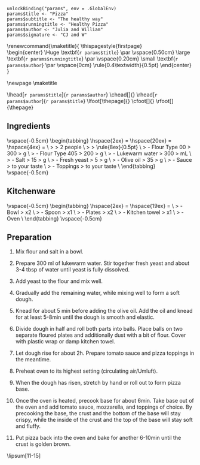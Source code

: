 <!-- set parameters in the R code chunk below -->

```{r echo=FALSE}
unlockBinding("params", env = .GlobalEnv)
params$title <- "Pizza"
params$subtitle <- "The healthy way"
params$runningtitle <- "Healthy Pizza"
params$author <- "Julia and William"
params$signature <- "CJ and W"
```

\renewcommand{\maketitle}{
  \thispagestyle{firstpage}  
    \begin{center}
      \Huge
      \textbf{`r params$title`}
      \par
      \vspace{0.50cm}
      \large
      \textbf{`r params$runningtitle`}
      \par
      \vspace{0.20cm}
      \small
      \textbf{`r params$author`}
      \par
      \vspace{0cm}
      \rule{0.4\textwidth}{0.5pt}
    \end{center}
}

\newpage
\maketitle

\lhead[`r params$title`]{`r params$author`}
\chead[]{}
\rhead[`r params$author`]{`r params$title`}
\lfoot[\thepage]{}
\cfoot[]{}
\rfoot[]{\thepage}

<!-- start writing your RMarkdown document below -->

## Ingredients

\vspace{-0.5cm}
\begin{tabbing}
\hspace{2ex} \= \hspace{20ex} \= \hspace{4ex} \= \\
\>                  \>   2 people                \\
\>                  \> \rule{8ex}{0.5pt}         \\
\> - Flour Type 00  \> 300 \> g                  \\
\> - Flour Type 405 \> 200 \> g                  \\
\> - Lukewarm water \> 300 \> mL                 \\
\> - Salt           \> 15  \> g                  \\
\> - Fresh yeast    \> 5   \> g                  \\
\> - Olive oil      \> 35  \> g                  \\
\> - Sauce          \> to your taste             \\
\> - Toppings       \> to your taste             \\
\end{tabbing}
\vspace{-0.5cm}

## Kitchenware

\vspace{-0.5cm}
\begin{tabbing}
\hspace{2ex} \= \hspace{19ex} \= \\
\> - Bowl          \> x2         \\
\> - Spoon         \> x1         \\
\> - Plates        \> x2         \\
\> - Kitchen towel \> x1         \\
\> - Oven                        \\
\end{tabbing}
\vspace{-0.5cm}

## Preparation

1. Mix flour and salt in a bowl.

2. Prepare 300 ml of lukewarm water. Stir together fresh yeast and about 3-4 tbsp of water until yeast is fully dissolved.

3. Add yeast to the flour and mix well.

4. Gradually add the remaining water, while mixing well to form a soft dough.

5. Knead for about 5 min before adding the olive oil. Add the oil and knead for at least 5-8min until the dough is smooth and elastic.

6. Divide dough in half and roll both parts into balls. Place balls on two separate floured plates and additionally dust with a bit of flour. Cover with plastic wrap or damp kitchen towel.

7. Let dough rise for about 2h. Prepare tomato sauce and pizza toppings in the meantime.

8. Preheat oven to its highest setting (circulating air/Umluft).

9. When the dough has risen, stretch by hand or roll out to form pizza base.

10. Once the oven is heated, precook base for about 6min. Take base out of the oven and add tomato sauce, mozzarella, and toppings of choice. By precooking the base, the crust and the bottom of the base will stay crispy, while the inside of the crust and the top of the base will stay soft and fluffy.

11. Put pizza back into the oven and bake for another 6-10min until the crust is golden brown.

\lipsum[11-15]
